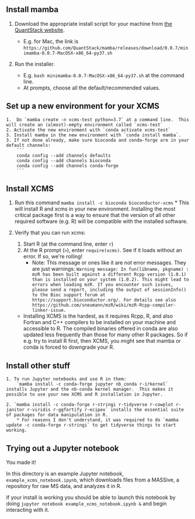 ## Install mamba

1. Download the appropriate install script for your machine from [the QuantStack website](https://quantstack.net/mamba.html).
	* E.g. for Mac, the link is `https://github.com/QuantStack/mamba/releases/download/0.0.7/minimamba-0.0.7-MacOSX-x86_64-py37.sh`
	
2. Run the installer.
	* E.g. `bash minimamba-0.0.7-MacOSX-x86_64-py37.sh` at the command line.
	* At prompts, choose all the default/recommended values.

## Set up a new environment for your XCMS

	1.  Do `mamba create -n xcms-test python=3.7` at a command line.  This will create an (almost)-empty environment called `xcms-test`
	2. Activate the new environment with `conda activate xcms-test`
	3. Install mamba in the new environment with `conda install mamba`.
	3. If not done already, make sure bioconda and conda-forge are in your default channels:
		```
		conda config --add channels defaults
		conda config --add channels bioconda
		conda config --add channels conda-forge
		```
## Install XCMS

1. Run this command `mamba install -c bioconda bioconductor-xcms`
		* This will install R and xcms in your new environment.  Installing the most critical package first is a way to ensure that the version of all other required software (e.g. R) will be compatible with the installed software.
		
2. Verify that you can run xcms:
	1.  Start R (at the command line, enter `r`)
	2.  At the R prompt (`>`), enter `require(xcms)`.  See if it loads without an error.  If so, we're rolling!
		* Note: This message or ones like it are *not* error messages.  They are just warnings:
			  ```Warning message:
				  In fun(libname, pkgname) :
				  mzR has been built against a different Rcpp version (1.0.1)
				  than is installed on your system (1.0.2). This might lead to errors
				  when loading mzR. If you encounter such issues, please send a report,
				  including the output of sessionInfo() to the Bioc support forum at 
				  https://support.bioconductor.org/. For details see also
				  https://github.com/sneumann/mzR/wiki/mzR-Rcpp-compiler-linker-issue.
			  ```
	* Installing XCMS is the hardest, as it requires Rcpp, R, and also Fortran and C++ compilers to be installed on your machine and accessible to R.  The compiled binaries offered in conda are also updated less frequently than those for many other R packages.  So if e.g. try to install R first, then XCMS, you might see that mamba or conda is forced to downgrade your R.
	
## Install other stuff
	
	1. To run Jupyter notebooks and use R in them:
		`mamba install -c conda-forge jupyter nb_conda r-irkernel` installs Jupyter and the nb-conda kernel manager.  This makes it possible to use your new XCMS and R installation in Jupyter.
		
	2. `mamba install -c conda-forge r-stringi r-tidyverse r-cowplot r-janitor r-viridis r-ggfortify r-ecipex` installs the essential suite of packages for data manipulation in R.
		* For reasons I don't understand, it was required to do `mamba update -c conda-forge r-stringi` to get tidyverse things to start working.  
	
	
## Trying out a Jupyter notebook

You made it!

In this directory is an example Jupyter notebook, `example_xcms_notebook.ipynb`, which downloads files from a MASSive, a repository for raw MS data, and analyzes it in R.

If your install is working you should be able to launch this notebook by doing `jupyter notebook example_xcms_notebook.ipynb &` and begin interacting with it.